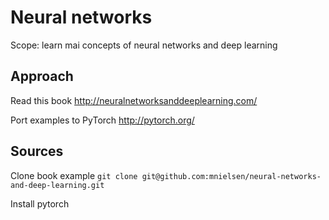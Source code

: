 # Neural networks

Scope: learn mai concepts of neural networks and deep learning

## Approach

Read this book <http://neuralnetworksanddeeplearning.com/>

Port examples to PyTorch <http://pytorch.org/>

## Sources

Clone book example `git clone git@github.com:mnielsen/neural-networks-and-deep-learning.git`

Install pytorch